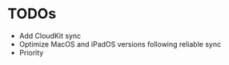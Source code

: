 #  TODOs
- Add CloudKit sync
- Optimize MacOS and iPadOS versions following reliable sync
- Priority
